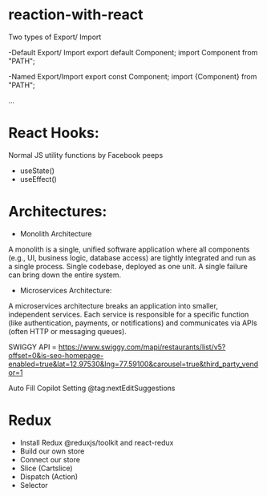 # reaction-with-react

Two types of Export/ Import

-Default Export/ Import
    export default Component;
    import Component from "PATH";

-Named Export/Import
    export const Component;
    import {Component} from "PATH";

...
# React Hooks:
Normal JS utility functions by Facebook peeps

- useState()
- useEffect()

# Architectures:

- Monolith Architecture

A monolith is a single, unified software application where all components (e.g., UI, business logic, database access) are tightly integrated and run as a single process.
Single codebase, deployed as one unit. A single failure can bring down the entire system.

- Microservices Architecture:

A microservices architecture breaks an application into smaller, independent services. Each service is responsible for a specific function (like authentication, payments, or notifications) and communicates via APIs (often HTTP or messaging queues).

SWIGGY API = https://www.swiggy.com/mapi/restaurants/list/v5?offset=0&is-seo-homepage-enabled=true&lat=12.97530&lng=77.59100&carousel=true&third_party_vendor=1

Auto Fill Copilot Setting
@tag:nextEditSuggestions


# Redux
- Install Redux @reduxjs/toolkit and react-redux
- Build our own store
- Connect our store
- Slice (Cartslice)
- Dispatch (Action)
- Selector
